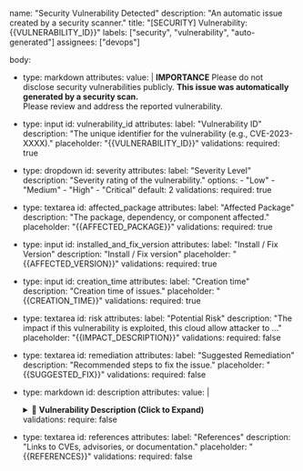 name: "Security Vulnerability Detected"
description: "An automatic issue created by a security scanner."
title: "[SECURITY] Vulnerability: {{VULNERABILITY_ID}}"
labels: ["security", "vulnerability", "auto-generated"]
assignees: ["devops"]

body:
  - type: markdown
    attributes:
      value: |
        **IMPORTANCE** Please do not disclose security vulnerabilities publicly. 
        **This issue was automatically generated by a security scan.**  
        Please review and address the reported vulnerability.

  - type: input
    id: vulnerability_id
    attributes:
      label: "Vulnerability ID"
      description: "The unique identifier for the vulnerability (e.g., CVE-2023-XXXX)."
      placeholder: "{{VULNERABILITY_ID}}"
    validations:
      required: true

  - type: dropdown
    id: severity
    attributes:
      label: "Severity Level"
      description: "Severity rating of the vulnerability."
      options:
        - "Low"
        - "Medium"
        - "High"
        - "Critical"
      default: 2
    validations:
      required: true

  - type: textarea
    id: affected_package
    attributes:
      label: "Affected Package"
      description: "The package, dependency, or component affected."
      placeholder: "{{AFFECTED_PACKAGE}}"
    validations:
      required: true

  - type: input
    id: installed_and_fix_version
    attributes:
      label: "Install / Fix Version"
      description: "Install / Fix version"
      placeholder: "{{AFFECTED_VERSION}}"
    validations:
      required: true

  - type: input
    id: creation_time
    attributes:
      label: "Creation time"
      description: "Creation time of issues."
      placeholder: "{{CREATION_TIME}}"
    validations:
      required: true

  - type: textarea
    id: risk
    attributes:
      label: "Potential Risk"
      description: "The impact if this vulnerability is exploited, this cloud allow attacker to ..."
      placeholder: "{{IMPACT_DESCRIPTION}}"
    validations:
      required: false

  - type: textarea
    id: remediation
    attributes:
      label: "Suggested Remediation"
      description: "Recommended steps to fix the issue."
      placeholder: "{{SUGGESTED_FIX}}"
    validations:
      required: false

  - type: markdown
    id: description
    attributes:
      value: |
        <details>
        <summary>📌 **Vulnerability Description (Click to Expand)**</summary>
        - **Description:** {{VULNERABILITY_DESCRIPTION}}  
        </details>
    validations:
      require: false

  - type: textarea
    id: references
    attributes:
      label: "References"
      description: "Links to CVEs, advisories, or documentation."
      placeholder: "{{REFERENCES}}"
    validations:
      required: false